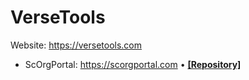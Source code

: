 # VerseTools

Website: https://versetools.com

- ScOrgPortal: https://scorgportal.com • **[[Repository]](https://github.com/versetools/scorgportal)**
